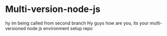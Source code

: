 # Multi-version-node-js

hy im being called from second branch
Hy guys how are you, its your multi-versioned node js environment setup repo
